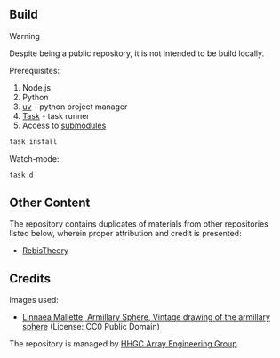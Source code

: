 <!-- This is main frontend repository for a wiki of __"Maelstrom Takes Toll"__ and a frontend for adjacent materials, listed in [other content](#other-content). -->

## Build

> [!WARNING]
> Despite being a public repository, it is not intended to be build locally.

Prerequisites:

1. Node.js
2. Python
3. [uv](https://docs.astral.sh/uv/) - python project manager
4. [Task](https://taskfule.dev) - task runner
5. Access to [submodules](.gitmodules)

```sh
task install
```

Watch-mode:

```sh
task d
```

## Other Content

The repository contains duplicates of materials from other repositories listed below, wherein proper attribution and credit is presented:

- [RebisTheory](https://github.com/ironkayman/RebisTheory)

## Credits

Images used:

- [Linnaea Mallette, Armillary Sphere, Vintage drawing of the armillary sphere](https://www.publicdomainpictures.net/en/view-image.php?image=338833&picture=armillary-sphere*/) (License: CC0 Public Domain)

The repository is managed by [HHGC Array Engineering Group](http://lorikayman.github.io/company).
